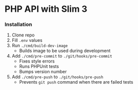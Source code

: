 # PHP API with Slim 3

### Installation
1. Clone repo
2. Fill `.env` values
3. Run `./cmd/build-dev-image`
    - Builds image to be used during development
4. Add `./cmd/pre-commit` to `./git/hooks/pre-commit`
    - Fixes style errors
    - Runs PHPUnit tests
    - Bumps version number
5. Add `./cmd/pre-push` to `./git/hooks/pre-push`
    - Prevents `git push` command when there are failed tests
